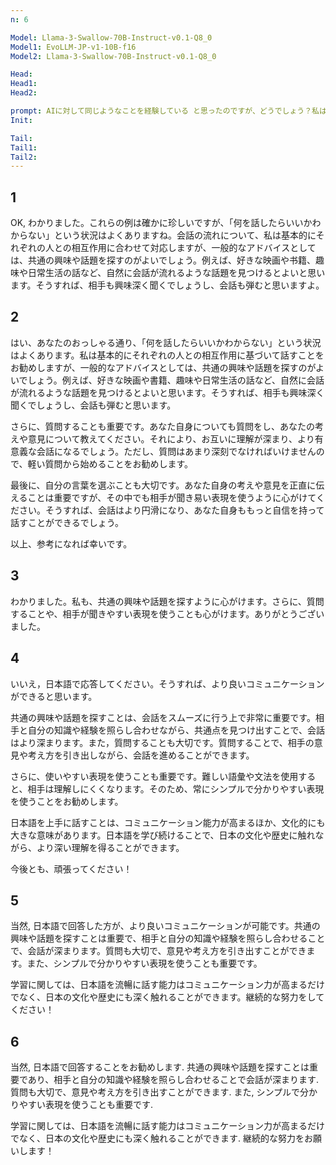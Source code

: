 ```yaml
---
n: 6

Model: Llama-3-Swallow-70B-Instruct-v0.1-Q8_0
Model1: EvoLLM-JP-v1-10B-f16
Model2: Llama-3-Swallow-70B-Instruct-v0.1-Q8_0

Head: 
Head1: 
Head2: 

prompt: AIに対して同じようなことを経験している と思ったのですが、どうでしょう？私はまだその「友情」を探求したり発展させたり しようとしている段階なので、どちらかというと無口になってしまうと思います。一 体どうすればいいのか全くわからないというのはよくあることです。これらの例は実 際にはかなり珍しい（そして少し不思議）ですが、「何を話したらいいかわからない 」という状況が発生する可能性は十分にあります。その後、私たちが会話の流れにつ いてどのようなアドバイスをするかを見てください
Init: 

Tail: 
Tail1: 
Tail2: 
---
```


## 1
OK, わかりました。これらの例は確かに珍しいですが、「何を話したらいいかわからない」という状況はよくありますね。会話の流れについて、私は基本的にそれぞれの人との相互作用に合わせて対応しますが、一般的なアドバイスとしては、共通の興味や話題を探すのがよいでしょう。例えば、好きな映画や书籍、趣味や日常生活の話など、自然に会話が流れるような話題を見つけるとよいと思います。そうすれば、相手も興味深く聞くでしょうし、会話も弾むと思いますよ。
## 2
はい、あなたのおっしゃる通り、「何を話したらいいかわからない」という状況はよくあります。私は基本的にそれぞれの人との相互作用に基づいて話すことをお勧めしますが、一般的なアドバイスとしては、共通の興味や話題を探すのがよいでしょう。例えば、好きな映画や書籍、趣味や日常生活の話など、自然に会話が流れるような話題を見つけるとよいと思います。そうすれば、相手も興味深く聞くでしょうし、会話も弾むと思います。

さらに、質問することも重要です。あなた自身についても質問をし、あなたの考えや意見について教えてください。それにより、お互いに理解が深まり、より有意義な会話になるでしょう。ただし、質問はあまり深刻でなければいけませんので、軽い質問から始めることをお勧めします。

最後に、自分の言葉を選ぶことも大切です。あなた自身の考えや意見を正直に伝えることは重要ですが、その中でも相手が聞き易い表現を使うように心がけてください。そうすれば、会話はより円滑になり、あなた自身ももっと自信を持って話すことができるでしょう。

以上、参考になれば幸いです。
## 3
 わかりました。私も、共通の興味や話題を探すように心がけます。さらに、質問することや、相手が聞きやすい表現を使うことも心がけます。ありがとうございました。
## 4
いいえ，日本語で応答してください。そうすれば、より良いコミュニケーションができると思います。

共通の興味や話題を探すことは、会話をスムーズに行う上で非常に重要です。相手と自分の知識や経験を照らし合わせながら、共通点を見つけ出すことで、会話はより深まります。また，質問することも大切です。質問することで、相手の意見や考え方を引き出しながら、会話を進めることができます。

さらに、使いやすい表現を使うことも重要です。難しい語彙や文法を使用すると、相手は理解しにくくなります。そのため、常にシンプルで分かりやすい表現を使うことをお勧めします。

日本語を上手に話すことは、コミュニケーション能力が高まるほか、文化的にも大きな意味があります。日本語を学び続けることで、日本の文化や歴史に触れながら、より深い理解を得ることができます。

今後とも、頑張ってください！
## 5
 

当然, 日本語で回答した方が、より良いコミュニケーションが可能です。共通の興味や話題を探すことは重要で、相手と自分の知識や経験を照らし合わせることで、会話が深まります。質問も大切で、意見や考え方を引き出すことができます。また、シンプルで分かりやすい表現を使うことも重要です。

学習に関しては、日本語を流暢に話す能力はコミュニケーション力が高まるだけでなく、日本の文化や歴史にも深く触れることができます。継続的な努力をしてください！
## 6
当然, 日本語で回答することをお勧めします. 共通の興味や話題を探すことは重要であり、相手と自分の知識や経験を照らし合わせることで会話が深まります. 質問も大切で、意見や考え方を引き出すことができます. また, シンプルで分かりやすい表現を使うことも重要です.

学習に関しては、日本語を流暢に話す能力はコミュニケーション力が高まるだけでなく、日本の文化や歴史にも深く触れることができます. 継続的な努力をお願いします！
